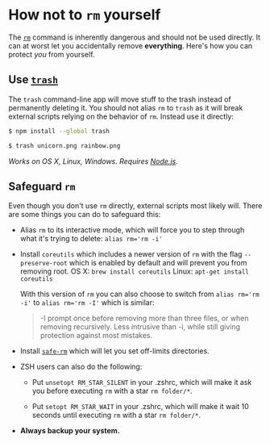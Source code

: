 # How not to `rm` yourself

The [`rm`](http://en.wikipedia.org/wiki/Rm_\(Unix\)) command is inherently dangerous and should not be used directly. It can at worst let you accidentally remove **everything**. Here's how you can protect *you* from yourself.


## Use [`trash`](https://github.com/sindresorhus/trash)

The `trash` command-line app will move stuff to the trash instead of permanently deleting it. You should not alias `rm` to `trash` as it will break external scripts relying on the behavior of `rm`. Instead use it directly:

```sh
$ npm install --global trash
```

```sh
$ trash unicorn.png rainbow.png
```

*Works on OS X, Linux, Windows. Requires [Node.js](http://nodejs.org).*


## Safeguard `rm`

Even though you don't use `rm` directly, external scripts most likely will. There are some things you can do to safeguard this:

- Alias `rm` to its interactive mode, which will force you to step through what it's trying to delete: `alias rm='rm -i'`

- Install `coreutils` which includes a newer version of `rm` with the flag `--preserve-root` which is enabled by default and will prevent you from removing root.
	OS X: `brew install coreutils`
	Linux: `apt-get install coreutils`

	With this version of `rm` you can also choose to switch from `alias rm='rm -i'` to `alias rm='rm -I'` which is similar:

	> -I   prompt once before removing more than three files, or when removing recursively. Less intrusive than -i, while still giving protection against most mistakes.

- Install [`safe-rm`](https://launchpad.net/safe-rm) which will let you set off-limits directories.

- ZSH users can also do the following:
	- Put `unsetopt RM_STAR_SILENT` in your .zshrc, which will make it ask you before executing `rm` with a star `rm folder/*`.

	- Put `setopt RM_STAR_WAIT` in your .zshrc, which will make it wait 10 seconds until executing `rm` with a star `rm folder/*`.

- **Always backup your system.**
